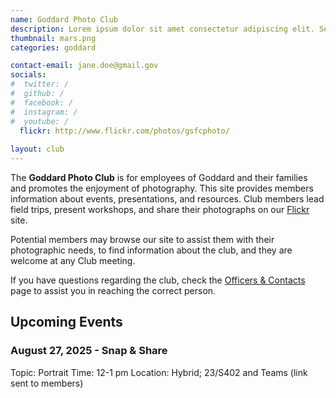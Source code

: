```yaml
---
name: Goddard Photo Club
description: Lorem ipsum dolor sit amet consectetur adipiscing elit. Semper vel class aptent taciti sociosqu ad litora.
thumbnail: mars.png
categories: goddard

contact-email: jane.doe@gmail.gov
socials:
#  twitter: /
#  github: /
#  facebook: /
#  instagram: /
#  youtube: /
  flickr: http://www.flickr.com/photos/gsfcphoto/
  
layout: club
---
```


The **Goddard Photo Club** is for employees of Goddard and their families and promotes the enjoyment of photography. This site provides members information about events, presentations, and resources. Club members lead field trips, present workshops, and share their photographs on our [Flickr](http://www.flickr.com/photos/gsfcphoto/) site.

Potential members may browse our site to assist them with their photographic needs, to find information about the club, and they are welcome at any Club meeting.

If you have questions regarding the club, check the [Officers & Contacts]() page to assist you in reaching the correct person.



## Upcoming Events

### August 27, 2025 - Snap & Share

Topic: Portrait
Time: 12-1 pm
Location: Hybrid; 23/S402 and Teams (link sent to members)
